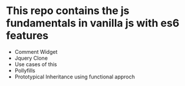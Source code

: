 # This repo contains the js fundamentals in vanilla js with es6 features
- Comment Widget
- Jquery Clone
- Use cases of this
- Pollyfills
- Prototypical Inheritance using functional approch